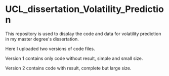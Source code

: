 # UCL_dissertation_Volatility_Prediction
This repository is used to display the code and data for volatility prediction in my master degree's dissertation.

Here I uploaded two versions of code files.

Version 1 contains only code without result, simple and small size.

Version 2 contains code with result, complete but large size. 

